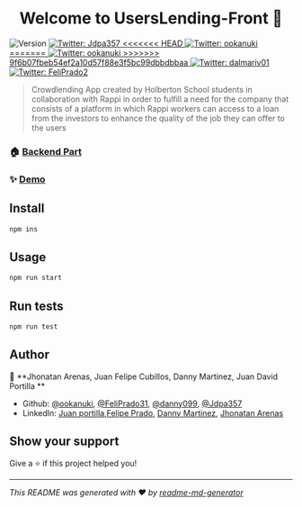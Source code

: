 <h1 align="center">Welcome to UsersLending-Front 👋 </h1>
<p>
  <img alt="Version" src="https://img.shields.io/badge/version-1.0.0-blue.svg?cacheSeconds=2592000" />
  <a href="https://twitter.com/Jdpa357" target="_blank">
    <img alt="Twitter: Jdpa357 " src="https://img.shields.io/twitter/follow/JDavid357 .svg?style=social" />
  </a>
  <a href="https://twitter.com/ookanuki" target="_blank">
<<<<<<< HEAD
    <img alt="Twitter: ookanuki " src="https://img.shields.io/twitter/follow/ookanuki .svg?style=social" />
=======
    <img alt="Twitter: ookanuki" src="https://img.shields.io/twitter/follow/cybernuki.svg?style=social" />
>>>>>>> 9f6b07fbeb54ef2a10d57f88e3f5bc99dbbdbbaa
  </a>
  <a href="https://twitter.com/dalmariv01" target="_blank">
    <img alt="Twitter: dalmariv01 " src="https://img.shields.io/twitter/follow/dalmariv01 .svg?style=social" />
  </a>
  <a href="https://twitter.com/FeliPrado2" target="_blank">
    <img alt="Twitter: FeliPrado2 " src="https://img.shields.io/twitter/follow/FeliPrado2 .svg?style=social" />
  </a>
</p>

> Crowdlending App created by Holberton School students in collaboration with Rappi in order to fulfill a need for the company that consists of a platform in which Rappi workers can access to a loan from the investors to enhance the quality of the job they can offer to the users

### 🏠 [Backend Part](https://github.com/cybernuki/Users-Lending-Back)

### ✨ [Demo](https://userslending-front.glitch.me/)

## Install

```sh
npm ins
```

## Usage

```sh
npm run start
```

## Run tests

```sh
npm run test
```

## Author

👤 **Jhonatan Arenas, Juan Felipe Cubillos, Danny Martinez, Juan David Portilla **
* Github: [@ookanuki](https://github.com/cybernuki), [@FeliPrado31](https://github.com/FeliPrado31), [@danny099](https://github.com/danny099), [@Jdpa357](https://github.com/Jdpa357)
* LinkedIn: [Juan portilla](https://linkedin.com/in/https:\/\/www.linkedin.com\/in\/juan-david-portilla-alzate-536215177\/),[Felipe Prado](https://www.linkedin.com/in/juan-felipe-cubillos-prado-312870180/), [Danny Martinez](https://www.linkedin.com/in/danny-alejandro-martinez-rivera-72b470192/), [Jhonatan Arenas](https://www.linkedin.com/in/jhonatan-arenas-24473718b/)

## Show your support

Give a ⭐️ if this project helped you!

***
_This README was generated with ❤️ by [readme-md-generator](https://github.com/kefranabg/readme-md-generator)_
